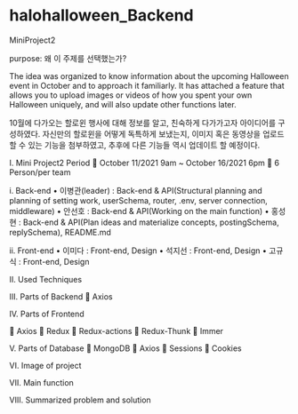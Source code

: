 # halohalloween_Backend

MiniProject2

purpose: 왜 이 주제를 선택했는가? 

The idea was organized to know information about the upcoming Halloween event in October and to approach it familiarly. It has attached a feature that allows you to upload images or videos of how you spent your own Halloween uniquely, and will also update other functions later.

10월에 다가오는 할로윈 행사에 대해 정보를 알고, 친숙하게 다가가고자 아이디어를 구성하였다. 자신만의 할로윈을 어떻게 독특하게 보냈는지, 이미지 혹은 동영상을 업로드할 수 있는 기능을 첨부하였고, 추후에 다른 기능들 역시 업데이트 할 예정이다.

I.	Mini Project2 Period
	October 11/2021 9am ~ October 16/2021 6pm
	6 Person/per team


i.	Back-end
•	이병관(leader) : Back-end & API(Structural planning and planning of setting work, userSchema, router, .env, server connection, middleware)
•	안선호 : Back-end & API(Working on the main function)
•	홍성현 : Back-end & API(Plan ideas and materialize concepts, postingSchema, replySchema), README.md


ii.	Front-end
•	이미다 : Front-end, Design
•	석지선 : Front-end, Design
•	고규식 : Front-end, Design



II.	Used Techniques

III.	Parts of Backend
	Axios


IV.	Parts of Frontend

	Axios 
	Redux 
	Redux-actions 
	Redux-Thunk 
	Immer

V.	Parts of Database
	MongoDB
	Axios
	Sessions
 Cookies


VI.	Image of project

VII.	Main function

VIII.	Summarized problem and solution
